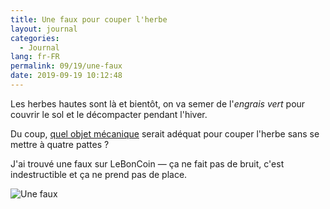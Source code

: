 ```yaml
---
title: Une faux pour couper l'herbe
layout: journal
categories:
  - Journal
lang: fr-FR
permalink: 09/19/une-faux
date: 2019-09-19 10:12:48
---
```


Les herbes hautes sont là et bientôt, on va semer de l'_engrais vert_ pour couvrir le sol et le décompacter pendant l'hiver.

Du coup, [quel objet mécanique](/09/19/mecanique-vs-electrique/) serait adéquat pour couper l'herbe sans se mettre à quatre pattes ?

J'ai trouvé une faux sur LeBonCoin — ça ne fait pas de bruit, c'est indestructible et ça ne prend pas de place.

![Une faux](/images/2019/09/faux.jpg)